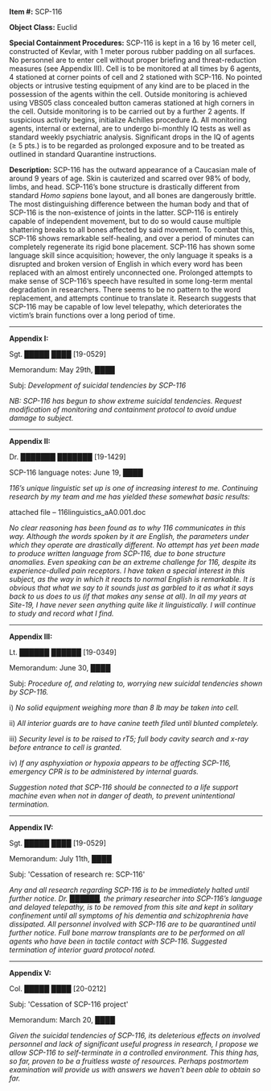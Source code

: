 **Item #:** SCP-116

**Object Class:** Euclid

**Special Containment Procedures:** SCP-116 is kept in a 16 by 16 meter cell, constructed of Kevlar, with 1 meter porous rubber padding on all surfaces. No personnel are to enter cell without proper briefing and threat-reduction measures (see Appendix III). Cell is to be monitored at all times by 6 agents, 4 stationed at corner points of cell and 2 stationed with SCP-116. No pointed objects or intrusive testing equipment of any kind are to be placed in the possession of the agents within the cell. Outside monitoring is achieved using VBS05 class concealed button cameras stationed at high corners in the cell. Outside monitoring is to be carried out by a further 2 agents. If suspicious activity begins, initialize Achilles procedure ∆. All monitoring agents, internal or external, are to undergo bi-monthly IQ tests as well as standard weekly psychiatric analysis. Significant drops in the IQ of agents (≥ 5 pts.) is to be regarded as prolonged exposure and to be treated as outlined in standard Quarantine instructions.

**Description:** SCP-116 has the outward appearance of a Caucasian male of around 9 years of age. Skin is cauterized and scarred over 98% of body, limbs, and head. SCP-116’s bone structure is drastically different from standard _Homo sapiens_ bone layout, and all bones are dangerously brittle. The most distinguishing difference between the human body and that of SCP-116 is the non-existence of joints in the latter. SCP-116 is entirely capable of independent movement, but to do so would cause multiple shattering breaks to all bones affected by said movement. To combat this, SCP-116 shows remarkable self-healing, and over a period of minutes can completely regenerate its rigid bone placement. SCP-116 has shown some language skill since acquisition; however, the only language it speaks is a disrupted and broken version of English in which every word has been replaced with an almost entirely unconnected one. Prolonged attempts to make sense of SCP-116’s speech have resulted in some long-term mental degradation in researchers. There seems to be no pattern to the word replacement, and attempts continue to translate it. Research suggests that SCP-116 may be capable of low level telepathy, which deteriorates the victim’s brain functions over a long period of time.

* * *

**Appendix I:**

Sgt. █████ ████ \[19-0529\]

Memorandum: May 29th, ████

Subj: _Development of suicidal tendencies by SCP-116_

_NB: SCP-116 has begun to show extreme suicidal tendencies. Request modification of monitoring and containment protocol to avoid undue damage to subject._

* * *

**Appendix II:**

Dr. ███████ ███████ \[19-1429\]

SCP-116 language notes: June 19, ████

_116’s unique linguistic set up is one of increasing interest to me. Continuing research by my team and me has yielded these somewhat basic results:_

attached file – 116linguistics\_aA0.001.doc

_No clear reasoning has been found as to why 116 communicates in this way. Although the words spoken by it are English, the parameters under which they operate are drastically different. No attempt has yet been made to produce written language from SCP-116, due to bone structure anomalies. Even speaking can be an extreme challenge for 116, despite its experience-dulled pain receptors. I have taken a special interest in this subject, as the way in which it reacts to normal English is remarkable. It is obvious that what we say to it sounds just as garbled to it as what it says back to us does to us (if that makes any sense at all). In all my years at Site-19, I have never seen anything quite like it linguistically. I will continue to study and record what I find._

* * *

**Appendix III:**

Lt. ██████ ██████ \[19-0349\]

Memorandum: June 30, ████

Subj: _Procedure of, and relating to, worrying new suicidal tendencies shown by SCP-116._

i) _No solid equipment weighing more than 8 lb may be taken into cell._

ii) _All interior guards are to have canine teeth filed until blunted completely._

iii) _Security level is to be raised to rT5; full body cavity search and x-ray before entrance to cell is granted._

iv) _If any asphyxiation or hypoxia appears to be affecting SCP-116, emergency CPR is to be administered by internal guards._

_Suggestion noted that SCP-116 should be connected to a life support machine even when not in danger of death, to prevent unintentional termination._

* * *

**Appendix IV:**

Sgt. █████ ████ \[19-0529\]

Memorandum: July 11th, ████

Subj: 'Cessation of research re: SCP-116'

_Any and all research regarding SCP-116 is to be immediately halted until further notice. Dr. ██████, the primary researcher into SCP-116’s language and delayed telepathy, is to be removed from this site and kept in solitary confinement until all symptoms of his dementia and schizophrenia have dissipated. All personnel involved with SCP-116 are to be quarantined until further notice. Full bone marrow transplants are to be performed on all agents who have been in tactile contact with SCP-116. Suggested termination of interior guard protocol noted._

* * *

**Appendix V:**

Col. █████ ████ \[20-0212\]

Subj: 'Cessation of SCP-116 project'

Memorandum: March 20, ████

_Given the suicidal tendencies of SCP-116, its deleterious effects on involved personnel and lack of significant useful progress in research, I propose we allow SCP-116 to self-terminate in a controlled environment. This thing has, so far, proven to be a fruitless waste of resources. Perhaps postmortem examination will provide us with answers we haven't been able to obtain so far._